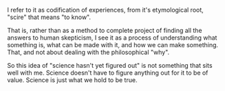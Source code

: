 I refer to it as codification of experiences, from it's etymological root, "scire" that means "to know".

That is, rather than as a method to complete project of finding all the answers to human skepticism, I see it as a process of understanding what something is, what can be made with it, and how we can make something. That, and not about dealing with the philosophical "why".

So this idea of "science hasn't yet figured out" is not something that sits well with me. Science doesn't have to figure anything out for it to be of value. Science is just what we hold to be true.